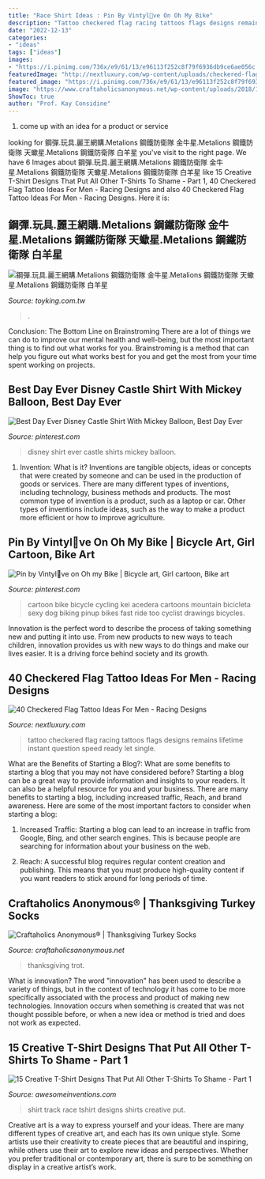 ```yaml
---
title: "Race Shirt Ideas : Pin By Vintyl🌸ve On Oh My Bike"
description: "Tattoo checkered flag racing tattoos flags designs remains lifetime instant question speed ready let single"
date: "2022-12-13"
categories:
- "ideas"
tags: ["ideas"]
images:
- "https://i.pinimg.com/736x/e9/61/13/e96113f252c8f79f6936db9ce6ae056c.jpg"
featuredImage: "http://nextluxury.com/wp-content/uploads/checkered-flag-tattoo-design-ideas-for-men.jpg"
featured_image: "https://i.pinimg.com/736x/e9/61/13/e96113f252c8f79f6936db9ce6ae056c.jpg"
image: "https://www.craftaholicsanonymous.net/wp-content/uploads/2018/11/turkey-trot-socks-850x1275.jpg"
ShowToc: true
author: "Prof. Kay Considine"
---
```



1. come up with an idea for a product or service

	

		
looking for 鋼彈.玩具.麗王網購.Metalions 鋼鐵防衛隊 金牛星.Metalions 鋼鐵防衛隊 天蠍星.Metalions 鋼鐵防衛隊 白羊星 you've visit to the right page. We have 6 Images about 鋼彈.玩具.麗王網購.Metalions 鋼鐵防衛隊 金牛星.Metalions 鋼鐵防衛隊 天蠍星.Metalions 鋼鐵防衛隊 白羊星 like 15 Creative T-Shirt Designs That Put All Other T-Shirts To Shame - Part 1, 40 Checkered Flag Tattoo Ideas For Men - Racing Designs and also 40 Checkered Flag Tattoo Ideas For Men - Racing Designs. Here it is:
		
    
## 鋼彈.玩具.麗王網購.Metalions 鋼鐵防衛隊 金牛星.Metalions 鋼鐵防衛隊 天蠍星.Metalions 鋼鐵防衛隊 白羊星

<img loading=lazy src="http://toyking.com.tw/image/toy/gunplatmple/760020.jpg" onerror="this.onerror=null;this.src='https://tse1.mm.bing.net/th?id=OIP.IXnFTDBnjH7LHyM_HBmdmQAAAA&amp;pid=15.1';" alt="鋼彈.玩具.麗王網購.Metalions 鋼鐵防衛隊 金牛星.Metalions 鋼鐵防衛隊 天蠍星.Metalions 鋼鐵防衛隊 白羊星">

_Source: toyking.com.tw_

>. 

	

Conclusion: The Bottom Line on Brainstroming
There are a lot of things we can do to improve our mental health and well-being, but the most important thing is to find out what works for you. Brainstroming is a method that can help you figure out what works best for you and get the most from your time spent working on projects.

    
## Best Day Ever Disney Castle Shirt With Mickey Balloon, Best Day Ever

<img loading=lazy src="https://i.pinimg.com/736x/e9/61/13/e96113f252c8f79f6936db9ce6ae056c.jpg" onerror="this.onerror=null;this.src='https://tse3.mm.bing.net/th?id=OIP.5sUh1x8E9fe5FurZDfglaAHaHa&amp;pid=15.1';" alt="Best Day Ever Disney Castle Shirt With Mickey Balloon, Best Day Ever">

_Source: pinterest.com_

>disney shirt ever castle shirts mickey balloon. 

	

1. Invention: What is it?
Inventions are tangible objects, ideas or concepts that were created by someone and can be used in the production of goods or services. There are many different types of inventions, including technology, business methods and products. The most common type of invention is a product, such as a laptop or car. Other types of inventions include ideas, such as the way to make a product more efficient or how to improve agriculture.

    
## Pin By Vintyl🌸ve On Oh My Bike | Bicycle Art, Girl Cartoon, Bike Art

<img loading=lazy src="https://i.pinimg.com/originals/ca/58/bd/ca58bdedcfcd3122a88d8dc9a13c2fe1.jpg" onerror="this.onerror=null;this.src='https://tse2.mm.bing.net/th?id=OIP.bmc3yr7Aahh2HWR21BIlPQHaKu&amp;pid=15.1';" alt="Pin by Vintyl🌸ve on Oh my Bike | Bicycle art, Girl cartoon, Bike art">

_Source: pinterest.com_

>cartoon bike bicycle cycling kei acedera cartoons mountain bicicleta sexy dog biking pinup bikes fast ride too cyclist drawings bicycles. 

	

Innovation is the perfect word to describe the process of taking something new and putting it into use. From new products to new ways to teach children, innovation provides us with new ways to do things and make our lives easier. It is a driving force behind society and its growth.

    
## 40 Checkered Flag Tattoo Ideas For Men - Racing Designs

<img loading=lazy src="http://nextluxury.com/wp-content/uploads/checkered-flag-tattoo-design-ideas-for-men.jpg" onerror="this.onerror=null;this.src='https://tse3.mm.bing.net/th?id=OIP.iuQ3Hch9bODu9rFA-tKJDQHaHa&amp;pid=15.1';" alt="40 Checkered Flag Tattoo Ideas For Men - Racing Designs">

_Source: nextluxury.com_

>tattoo checkered flag racing tattoos flags designs remains lifetime instant question speed ready let single. 

	

What are the Benefits of Starting a Blog?: What are some benefits to starting a blog that you may not have considered before?
Starting a blog can be a great way to provide information and insights to your readers. It can also be a helpful resource for you and your business. There are many benefits to starting a blog, including increased traffic, Reach, and brand awareness. Here are some of the most important factors to consider when starting a blog: 
1. Increased Traffic: Starting a blog can lead to an increase in traffic from Google, Bing, and other search engines. This is because people are searching for information about your business on the web. 

2. Reach: A successful blog requires regular content creation and publishing. This means that you must produce high-quality content if you want readers to stick around for long periods of time.

    
## Craftaholics Anonymous® | Thanksgiving Turkey Socks

<img loading=lazy src="https://www.craftaholicsanonymous.net/wp-content/uploads/2018/11/turkey-trot-socks-850x1275.jpg" onerror="this.onerror=null;this.src='https://tse2.mm.bing.net/th?id=OIP.zH7aujvUyeRIt6abCW2BywHaLH&amp;pid=15.1';" alt="Craftaholics Anonymous® | Thanksgiving Turkey Socks">

_Source: craftaholicsanonymous.net_

>thanksgiving trot. 

	

What is innovation?
The word "innovation" has been used to describe a variety of things, but in the context of technology it has come to be more specifically associated with the process and product of making new technologies. Innovation occurs when something is created that was not thought possible before, or when a new idea or method is tried and does not work as expected.

    
## 15 Creative T-Shirt Designs That Put All Other T-Shirts To Shame - Part 1

<img loading=lazy src="http://www.awesomeinventions.com/wp-content/uploads/2015/02/tshirt-race-track.jpg" onerror="this.onerror=null;this.src='https://tse2.mm.bing.net/th?id=OIP.rt9sm6QJy_dx4B0s01RrJgHaKM&amp;pid=15.1';" alt="15 Creative T-Shirt Designs That Put All Other T-Shirts To Shame - Part 1">

_Source: awesomeinventions.com_

>shirt track race tshirt designs shirts creative put. 

	

Creative art is a way to express yourself and your ideas. There are many different types of creative art, and each has its own unique style. Some artists use their creativity to create pieces that are beautiful and inspiring, while others use their art to explore new ideas and perspectives. Whether you prefer traditional or contemporary art, there is sure to be something on display in a creative artist’s work.

